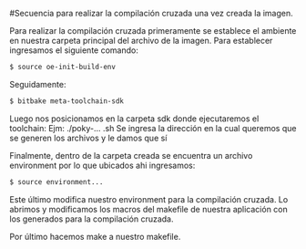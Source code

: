 #Secuencia para realizar la compilación cruzada una vez creada la imagen.

Para realizar la compilación cruzada primeramente se establece el ambiente en nuestra carpeta principal del archivo de la imagen.
Para establecer ingresamos el siguiente comando:

``` sh
$ source oe-init-build-env
```

Seguidamente:

``` sh
$ bitbake meta-toolchain-sdk
```
Luego nos posicionamos en la carpeta sdk donde ejecutaremos el toolchain:
	Ejm: ./poky-... .sh
	Se ingresa la dirección en la cual queremos que se generen los archivos y le damos que sí

Finalmente, dentro de la carpeta creada se encuentra un archivo environment por lo que ubicados ahi ingresamos:

``` sh
$ source environment...
```

Este último modifica nuestro environment para la compilación cruzada.
Lo abrimos y modificamos los macros del makefile de nuestra aplicación con los generados para la compilación cruzada.

Por último hacemos make a nuestro makefile.



